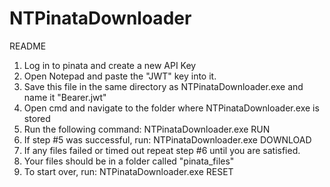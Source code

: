 # NTPinataDownloader
README

1. Log in to pinata and create a new API Key
2. Open Notepad and paste the "JWT" key into it.
3. Save this file in the same directory as NTPinataDownloader.exe and name it "Bearer.jwt"
4. Open cmd and navigate to the folder where NTPinataDownloader.exe is stored
5. Run the following command: NTPinataDownloader.exe RUN
6. If step #5 was successful, run: NTPinataDownloader.exe DOWNLOAD
7. If any files failed or timed out repeat step #6 until you are satisfied.
8. Your files should be in a folder called "pinata_files"
9. To start over, run: NTPinataDownloader.exe RESET
